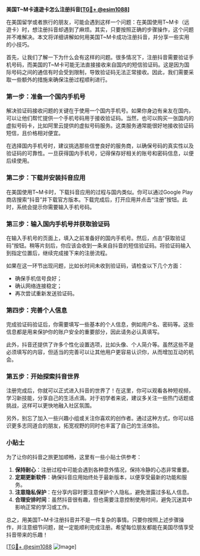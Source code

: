 **美国T~M卡遠遊卡怎么注册抖音[[TG💪+ @esim1088](https://t.me/s/esim1088)]**

在美国留学或者旅行的朋友，可能会遇到这样一个问题：在美国使用T~M卡（远遊卡）时，想注册抖音却遇到了麻烦。其实，只要按照正确的步骤操作，这个问题并不难解决。本文将详细讲解如何用美国T~M卡成功注册抖音，并分享一些实用的小技巧。

首先，让我们了解一下为什么会有这样的问题。很多情况下，注册抖音需要验证手机号码，而美国的T~M卡可能无法直接接收来自国内的短信验证码。这是因为国际号码之间的通信有时会受到限制，导致验证码无法正常接收。因此，我们需要采取一些额外的措施来确保注册过程顺利进行。

### 第一步：准备一个国内手机号

解决验证码接收问题的关键在于使用一个国内手机号。如果你身边有亲友在国内，可以让他们帮忙提供一个手机号码用于接收验证码。当然，也可以购买一张国内的虚拟号码卡，比如阿里云提供的虚拟号码服务。这类服务通常能很好地接收验证码短信，且价格相对便宜。

在选择国内手机号时，建议挑选那些信誉良好的服务商，以确保号码的真实性以及验证码的可靠性。一旦获得国内手机号，记得保存好相关的账号和密码信息，以便后续使用。

### 第二步：下载并安装抖音应用

在美国使用T~M卡时，下载抖音应用的过程与国内类似。你可以通过Google Play商店搜索“抖音”并下载官方版本。下载完成后，打开应用并点击“注册”按钮。此时，系统会提示你需要输入手机号码。

### 第三步：输入国内手机号并获取验证码

在输入手机号的页面上，填入之前准备好的国内手机号。然后，点击“获取验证码”按钮。稍等片刻后，你应该会收到一条来自抖音的短信验证码。将验证码输入到指定位置后，继续完成接下来的注册流程。

如果在这一环节出现问题，比如长时间未收到验证码，请检查以下几个方面：
- 确保手机信号良好；
- 确认网络连接稳定；
- 再次尝试重新发送验证码。

### 第四步：完善个人信息

完成验证码验证后，你需要填写一些基本的个人信息，例如用户名、密码等。这些信息都是用来保护你的账户安全的重要部分，因此请务必认真填写。

此外，抖音还提供了许多个性化设置选项，比如头像、个人简介等。虽然这些不是必须填写的内容，但适当的完善可以让其他用户更容易认识你，从而增加互动的机会。

### 第五步：开始探索抖音世界

注册完成后，你就可以正式进入抖音的世界了！在这里，你可以观看各种短视频，学习新技能，分享自己的生活点滴。对于初学者来说，建议多关注一些热门话题或挑战，这样可以更快地融入社区氛围。

另外，别忘了加入一些兴趣小组或关注你喜欢的创作者。通过这种方式，你可以结识更多志同道合的朋友，拓宽视野的同时也丰富了自己的生活体验。

### 小贴士

为了让你的抖音之旅更加顺畅，这里有一些小贴士供参考：
1. **保持耐心**：注册过程中可能会遇到各种意外情况，保持冷静的心态非常重要。
2. **定期更新软件**：确保抖音应用始终处于最新版本，以便享受最新的功能和服务。
3. **注意隐私保护**：在分享内容时要注意保护个人隐私，避免泄露过多私人信息。
4. **合理安排时间**：虽然抖音很有趣，但也需要注意控制使用时间，避免沉迷其中影响正常的学习或工作。

总之，用美国T~M卡注册抖音并不是一件复杂的事情。只要你按照上述步骤操作，并注意细节问题，就一定能顺利完成注册。希望每位朋友都能在美国尽情享受抖音带来的乐趣！

[[TG💪+ @esim1088](https://t.me/s/esim1088) ![Image](https://i.postimg.cc/4NQfJmqS/Snipaste-2025-05-13-00-14-12.png)]
